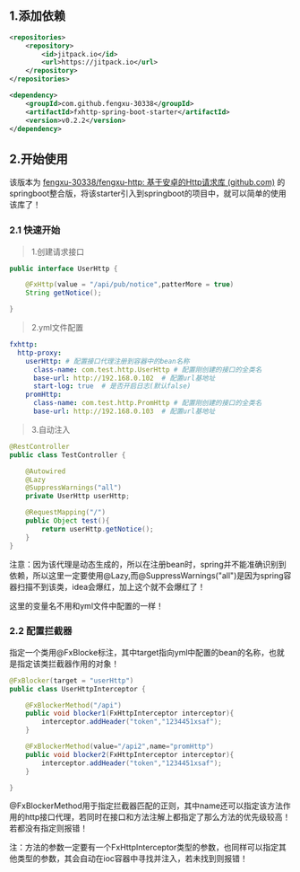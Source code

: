 ## 1.添加依赖

```xml
<repositories>
	<repository>
		<id>jitpack.io</id>
		<url>https://jitpack.io</url>
	</repository>
</repositories>

<dependency>
    <groupId>com.github.fengxu-30338</groupId>
    <artifactId>fxhttp-spring-boot-starter</artifactId>
    <version>v0.2.2</version>
</dependency>
```





## 2.开始使用

该版本为 [fengxu-30338/fengxu-http: 基于安卓的Http请求库 (github.com)](https://github.com/fengxu-30338/fengxu-http) 的springboot整合版，将该starter引入到springboot的项目中，就可以简单的使用该库了！



### 2.1 快速开始



> 1.创建请求接口

```java
public interface UserHttp {

    @FxHttp(value = "/api/pub/notice",patterMore = true)
    String getNotice();

}
```



> 2.yml文件配置

```yaml
fxhttp:
  http-proxy:
    userHttp: # 配置接口代理注册到容器中的bean名称
      class-name: com.test.http.UserHttp # 配置刚创建的接口的全类名
      base-url: http://192.168.0.102  # 配置url基地址
      start-log: true  # 是否开启日志(默认false)
    promHttp:
      class-name: com.test.http.PromHttp # 配置刚创建的接口的全类名
      base-url: http://192.168.0.103  # 配置url基地址  
```



> 3.自动注入

```java
@RestController
public class TestController {

    @Autowired
    @Lazy
    @SuppressWarnings("all")
    private UserHttp userHttp;

    @RequestMapping("/")
    public Object test(){
        return userHttp.getNotice();
    }
}
```

注意：因为该代理是动态生成的，所以在注册bean时，spring并不能准确识别到依赖，所以这里一定要使用@Lazy,而@SuppressWarnings("all")是因为spring容器扫描不到该类，idea会爆红，加上这个就不会爆红了！

这里的变量名不用和yml文件中配置的一样！



### 2.2 配置拦截器

指定一个类用@FxBlocke标注，其中target指向yml中配置的bean的名称，也就是指定该类拦截器作用的对象！

```java
@FxBlocker(target = "userHttp")
public class UserHttpInterceptor {

    @FxBlockerMethod("/api")
    public void blocker1(FxHttpInterceptor interceptor){
        interceptor.addHeader("token","1234451xsaf");
    }

    @FxBlockerMethod(value="/api2",name="promHttp")
    public void blocker2(FxHttpInterceptor interceptor){
        interceptor.addHeader("token","1234451xsaf");
    }

}
```

@FxBlockerMethod用于指定拦截器匹配的正则，其中name还可以指定该方法作用的http接口代理，若同时在接口和方法注解上都指定了那么方法的优先级较高！若都没有指定则报错！

注：方法的参数一定要有一个FxHttpInterceptor类型的参数，也同样可以指定其他类型的参数，其会自动在ioc容器中寻找并注入，若未找到则报错！